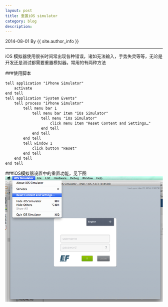 ```yaml
---
layout: post
title: 重置iOS simulator
category: blog
description: 
---
```

2014-08-01 By {{ site.author_info }}
***
iOS 模拟器使用很长时间常出现各种错误，诸如无法输入，手势失灵等等，无论是开发还是测试都需要重置模拟器。常用的有两种方法

###使用脚本
```
tell application "iPhone Simulator"
	activate
end tell
tell application "System Events"
	tell process "iPhone Simulator"
		tell menu bar 1
			tell menu bar item "iOs Simulator"
				tell menu "iOs Simulator"
					click menu item "Reset Content and Settings…"
				end tell
			end tell
		end tell
		tell window 1
			click button "Reset"
		end tell
	end tell
end tell
```

###iOS模拟器设置中的重置功能，见下图
![reset ios simulator](/images/blog/resetiossimulator.png)


[Angelia]:    http://angeliaw.github.com  "Angelia"
